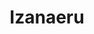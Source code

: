 --- 
title: "Izanaeru"
publishdate: "2019-6-15T16:48:46+02:00"
src: "https://365manga.net/manga/izanaeru"
image: "https://data.365manga.net/images/thumbnails/16048-izanaeru.jpg"
description: "From Iskultrip: Kaho is being bullied by another girl. One day, while walking to somewhere, she is approached by a man with a goat's head...?"
---